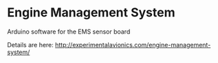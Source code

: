 # Engine Management System

Arduino software for the EMS sensor board

Details are here: http://experimentalavionics.com/engine-management-system/
